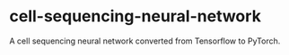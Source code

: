 # cell-sequencing-neural-network
A cell sequencing neural network converted from Tensorflow to PyTorch.
